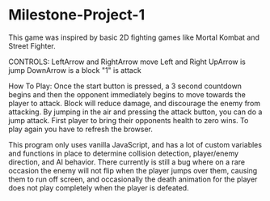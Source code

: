 # Milestone-Project-1

This game was inspired by basic 2D fighting games like Mortal Kombat and Street Fighter.

CONTROLS:
LeftArrow and RightArrow move Left and Right
UpArrow is jump
DownArrow is a block
"1" is attack

How To Play:
Once the start button is pressed, a 3 second countdown begins and then the opponent immediately begins to move towards
the player to attack. Block will reduce damage, and discourage the enemy from attacking. By jumping in the air and pressing
the attack button, you can do a jump attack. First player to bring their opponents health to zero wins. To play again you
have to refresh the browser.

This program only uses vanilla JavaScript, and has a lot of custom variables and functions in place to determine collision detection, player/enemy direction, and AI behavior.
There currently is still a bug where on a rare occasion the enemy will not flip when the player jumps over them, causing them to run off screen, and occasionally
the death animation for the player does not play completely when the player is defeated.
